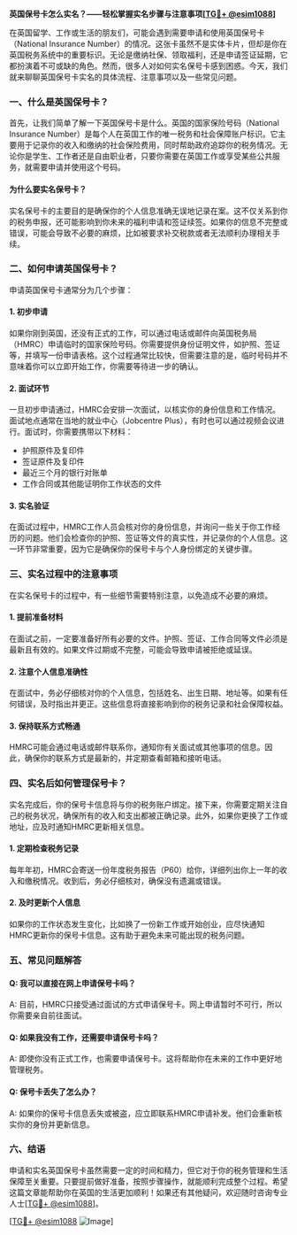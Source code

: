**英国保号卡怎么实名？——轻松掌握实名步骤与注意事项[[TG💪+ @esim1088](https://t.me/s/esim1088)]**

在英国留学、工作或生活的朋友们，可能会遇到需要申请和使用英国保号卡（National Insurance Number）的情况。这张卡虽然不是实体卡片，但却是你在英国税务系统中的重要标识。无论是缴纳社保、领取福利，还是申请签证延期，它都扮演着不可或缺的角色。然而，很多人对如何实名保号卡感到困惑。今天，我们就来聊聊英国保号卡实名的具体流程、注意事项以及一些常见问题。

### 一、什么是英国保号卡？

首先，让我们简单了解一下英国保号卡是什么。英国的国家保险号码（National Insurance Number）是每个人在英国工作的唯一税务和社会保障账户标识。它主要用于记录你的收入和缴纳的社会保险费用，同时帮助政府追踪你的税务情况。无论你是学生、工作者还是自由职业者，只要你需要在英国工作或享受某些公共服务，就需要申请并使用这个号码。

#### **为什么要实名保号卡？**
实名保号卡的主要目的是确保你的个人信息准确无误地记录在案。这不仅关系到你的税务申报，还可能影响到你未来的福利申请和签证续签。如果你的信息不完整或错误，可能会导致不必要的麻烦，比如被要求补交税款或者无法顺利办理相关手续。

### 二、如何申请英国保号卡？

申请英国保号卡通常分为几个步骤：

#### 1. 初步申请
如果你刚到英国，还没有正式的工作，可以通过电话或邮件向英国税务局（HMRC）申请临时的国家保险号码。你需要提供身份证明文件，如护照、签证等，并填写一份申请表格。这个过程通常比较快，但需要注意的是，临时号码并不意味着你可以立即开始工作，你需要等待进一步的确认。

#### 2. 面试环节
一旦初步申请通过，HMRC会安排一次面试，以核实你的身份信息和工作情况。面试地点通常在当地的就业中心（Jobcentre Plus），有时也可以通过视频会议进行。面试时，你需要携带以下材料：
- 护照原件及复印件
- 签证原件及复印件
- 最近三个月的银行对账单
- 工作合同或其他能证明你工作状态的文件

#### 3. 实名验证
在面试过程中，HMRC工作人员会核对你的身份信息，并询问一些关于你工作经历的问题。他们会检查你的护照、签证等文件的真实性，并记录你的个人信息。这一环节非常重要，因为它是确保你的保号卡与个人身份绑定的关键步骤。

### 三、实名过程中的注意事项

在实名保号卡的过程中，有一些细节需要特别注意，以免造成不必要的麻烦。

#### 1. 提前准备材料
在面试之前，一定要准备好所有必要的文件。护照、签证、工作合同等文件必须是最新且有效的。如果文件过期或不完整，可能会导致申请被拒绝或延误。

#### 2. 注意个人信息准确性
在面试中，务必仔细核对你的个人信息，包括姓名、出生日期、地址等。如果有任何错误，及时指出并更正。这些信息将直接影响到你的税务记录和社会保障权益。

#### 3. 保持联系方式畅通
HMRC可能会通过电话或邮件联系你，通知你有关面试或其他事项的信息。因此，确保你的联系方式是最新的，并定期查看邮箱和接听电话。

### 四、实名后如何管理保号卡？

实名完成后，你的保号卡信息将与你的税务账户绑定。接下来，你需要定期关注自己的税务状况，确保所有的收入和支出都被正确记录。此外，如果你更换了工作或地址，应及时通知HMRC更新相关信息。

#### 1. 定期检查税务记录
每年年初，HMRC会寄送一份年度税务报告（P60）给你，详细列出你上一年的收入和缴税情况。收到后，务必仔细核对，确保没有遗漏或错误。

#### 2. 及时更新个人信息
如果你的工作状态发生变化，比如换了一份新工作或开始创业，应尽快通知HMRC更新你的保号卡信息。这有助于避免未来可能出现的税务问题。

### 五、常见问题解答

#### Q: 我可以直接在网上申请保号卡吗？
A: 目前，HMRC只接受通过面试的方式申请保号卡。网上申请暂时不可行，所以你需要亲自前往面试。

#### Q: 如果我没有工作，还需要申请保号卡吗？
A: 即使你没有正式工作，也需要申请保号卡。这将帮助你在未来的工作中更好地管理税务。

#### Q: 保号卡丢失了怎么办？
A: 如果你的保号卡信息丢失或被盗，应立即联系HMRC申请补发。他们会重新核实你的身份并更新信息。

### 六、结语

申请和实名英国保号卡虽然需要一定的时间和精力，但它对于你的税务管理和生活保障至关重要。只要提前做好准备，按照步骤操作，就能顺利完成整个过程。希望这篇文章能帮助你在英国的生活更加顺利！如果还有其他疑问，欢迎随时咨询专业人士[[TG💪+ @esim1088](https://t.me/s/esim1088)]。

[[TG💪+ @esim1088](https://t.me/s/esim1088) ![Image](https://i.postimg.cc/4NQfJmqS/Snipaste-2025-05-13-00-14-12.png)]